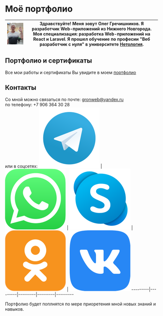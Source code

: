 # **Моё портфолио**

![Моё фото](image/myf.png) | Здравствуйте! Меня зовут Олег Гречишников. Я разработчик Web-приложений из Нижнего Новгорода. Моя специализация: разработка Web-приложений на React и Laravel. Я прошел обучение по професии "Веб разработчик с нуля" в университете [Нетология](https://netology.ru/).
-------------|----------------   

## Портфолио и сертификаты

Все мои работы и сертификаты Вы увидите в моем [портфолио]( https://gronickwork.github.io/PortfolioGronik/) 

## Контакты
Со мной можно связаться по почте: gronweb@yandex.ru  
по телефону: +7 906 364 30 28  
или в соцсетях: 
[![телеграмм](svg/forReadme/telegramR.svg)](https://t.me/Gronik3) | [![WyatsApp](svg/forReadme/whatsAppR.svg)](https://wa.me/9063643028) | [![skype](svg/forReadme/skypeR.svg)](https://join.skype.com/invite/B1KnlscmJbFp) | [![Однокласники](svg/forReadme/OdnoklassnikiR.svg)](https://ok.ru/oleg.grechishnikov) | [![Вконтакте](svg/forReadme/VK.comR.svg)](https://vk.com/id135137484)
---------|---------|---------|---------|---------


Портфолио будет поплнятся по мере приоретения мной новых знаний и навыков.
